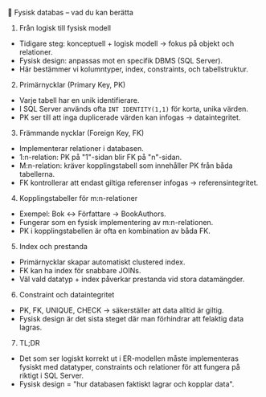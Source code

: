 🔹 Fysisk databas – vad du kan berätta

1. Från logisk till fysisk modell
- Tidigare steg: konceptuell + logisk modell → fokus på objekt och relationer.
- Fysisk design: anpassas mot en specifik DBMS (SQL Server).
- Här bestämmer vi kolumntyper, index, constraints, och tabellstruktur.

2. Primärnycklar (Primary Key, PK)
- Varje tabell har en unik identifierare.
- I SQL Server används ofta `INT IDENTITY(1,1)` för korta, unika värden.
- PK ser till att inga duplicerade värden kan infogas → dataintegritet.

3. Främmande nycklar (Foreign Key, FK)
- Implementerar relationer i databasen.
- 1:n-relation: PK på "1"-sidan blir FK på "n"-sidan.
- M:n-relation: kräver kopplingstabell som innehåller PK från båda tabellerna.
- FK kontrollerar att endast giltiga referenser infogas → referensintegritet.

4. Kopplingstabeller för m:n-relationer
- Exempel: Bok ↔ Författare → BookAuthors.
- Fungerar som en fysisk implementering av m:n-relationen.
- PK i kopplingstabellen är ofta en kombination av båda FK.

5. Index och prestanda
- Primärnycklar skapar automatiskt clustered index.
- FK kan ha index för snabbare JOINs.
- Väl vald datatyp + index påverkar prestanda vid stora datamängder.

6. Constraint och dataintegritet
- PK, FK, UNIQUE, CHECK → säkerställer att data alltid är giltig.
- Fysisk design är det sista steget där man förhindrar att felaktig data lagras.

7. TL;DR
- Det som ser logiskt korrekt ut i ER-modellen måste implementeras fysiskt med datatyper, constraints och relationer för att fungera på riktigt i SQL Server.
- Fysisk design = "hur databasen faktiskt lagrar och kopplar data".
